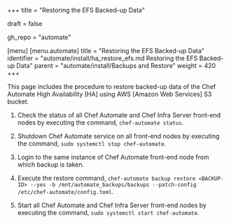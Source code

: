 +++
title = "Restoring the EFS Backed-up Data"

draft = false

gh_repo = "automate"

[menu]
  [menu.automate]
    title = "Restoring the EFS Backed-up Data"
    identifier = "automate/install/ha_restore_efs.md Restoring the EFS Backed-up Data"
    parent = "automate/install/Backups and Restore"
    weight = 420
+++

This page includes the procedure to restore backed-up data of the Chef Automate High Availability [HA] using AWS [Amazon Web Services] S3 bucket.

1. Check the status of all Chef Automate and Chef Infra Server front-end nodes by executing the command, `chef-automate status`.

1. Shutdown Chef Automate service on all front-end nodes by executing the command, `sudo systemctl stop chef-automate`.

1. Login to the same instance of Chef Automate front-end node from which backup is taken.

1. Execute the restore command, `chef-automate backup restore <BACKUP-ID> --yes -b /mnt/automate_backups/backups --patch-config /etc/chef-automate/config.toml`.

1. Start all Chef Automate and Chef Infra Server front-end nodes by executing the command, `sudo systemctl start chef-automate`.
